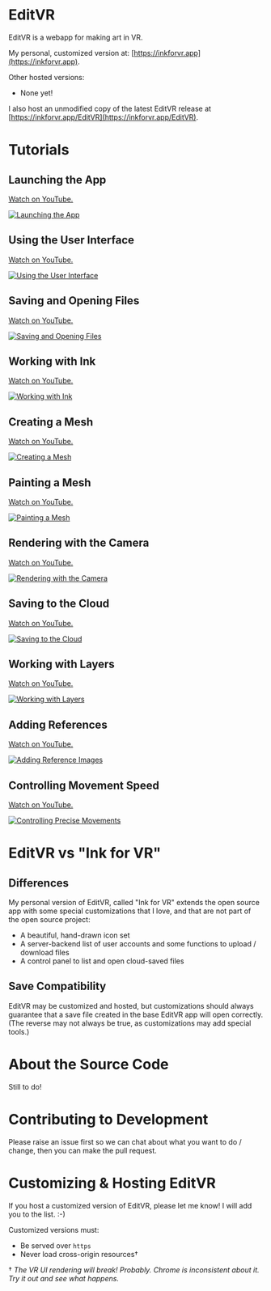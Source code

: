 # EditVR

EditVR is a webapp for making art in VR. 

My personal, customized version at: [https://inkforvr.app](https://inkforvr.app).

Other hosted versions:
- None yet!

I also host an unmodified copy of the latest EditVR release at [https://inkforvr.app/EditVR](https://inkforvr.app/EditVR).

# Tutorials

## Launching the App

[Watch on YouTube.](https://youtu.be/pJyAIPdaLKk)

[![Launching the App](/screenshots/app.png)](https://youtu.be/pJyAIPdaLKk)

## Using the User Interface

[Watch on YouTube.](https://youtu.be/A9khuC_4-VA)

[![Using the User Interface](/screenshots/ui.png)](https://youtu.be/A9khuC_4-VA)

## Saving and Opening Files

[Watch on YouTube.](https://youtu.be/NnMmJ2ilfpY)

[![Saving and Opening Files](/screenshots/files.png)](https://youtu.be/NnMmJ2ilfpY)

## Working with Ink

[Watch on YouTube.](https://youtu.be/-t5YhtaQMrA)

[![Working with Ink](/screenshots/ink.png)](https://youtu.be/NnMmJ2ilfpY)

## Creating a Mesh

[Watch on YouTube.](https://youtu.be/bFb4h8vZEW8)

[![Creating a Mesh](/screenshots/mesh.png)](https://youtu.be/NnMmJ2ilfpY)

## Painting a Mesh

[Watch on YouTube.](https://youtu.be/TUjPk21zkUw)

[![Painting a Mesh](/screenshots/paint.png)](https://youtu.be/TUjPk21zkUw)

## Rendering with the Camera

[Watch on YouTube.](https://youtu.be/UC5urP9gSP0)

[![Rendering with the Camera](/screenshots/camera.png)](https://youtu.be/UC5urP9gSP0)

## Saving to the Cloud

[Watch on YouTube.](https://youtu.be/kjjCWE-DrbI)

[![Saving to the Cloud](/screenshots/cloud.png)](https://youtu.be/kjjCWE-DrbI)

## Working with Layers

[Watch on YouTube.](https://youtu.be/o2Hs_-kO-J4)

[![Working with Layers](/screenshots/layers.jpgg)](https://youtu.be/o2Hs_-kO-J4)

## Adding References

[Watch on YouTube.](https://youtu.be/_NtgWBNUrAw)

[![Adding Reference Images](/screenshots/references.jpg)](https://youtu.be/_NtgWBNUrAw)

## Controlling Movement Speed

[Watch on YouTube.](https://youtu.be/bMy5wpieFF8)

[![Controlling Precise Movements](/screenshots/speed.jpg)](https://youtu.be/bMy5wpieFF8)

# EditVR vs "Ink for VR"

## Differences

My personal version of EditVR, called "Ink for VR" extends the open source app with some special customizations that I love, and that are not part of the open source project:
- A beautiful, hand-drawn icon set
- A server-backend list of user accounts and some functions to upload / download files
- A control panel to list and open cloud-saved files

## Save Compatibility

EditVR may be customized and hosted, but customizations should always guarantee that a save file created in the base EditVR app will open correctly. (The reverse may not always be true, as customizations may add special tools.)

# About the Source Code

Still to do!

# Contributing to Development

Please raise an issue first so we can chat about what you want to do / change, then you can make the pull request.

# Customizing & Hosting EditVR

If you host a customized version of EditVR, please let me know! I will add you to the list. :-)

Customized versions must:
- Be served over `https`
- Never load cross-origin resources† 

 † *The VR UI rendering will break! Probably. Chrome is inconsistent about it. Try it out and see what happens.*
